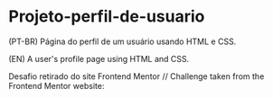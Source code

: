 # Projeto-perfil-de-usuario
 (PT-BR) Página do perfil de um usuário usando HTML e CSS.

 (EN) A user's profile page using HTML and CSS.

 Desafio retirado do site Frontend Mentor // Challenge taken from the Frontend Mentor website: